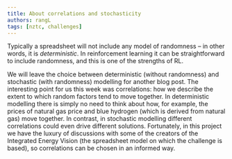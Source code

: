 ```yaml
---
title: About correlations and stochasticity
authors: rangL
tags: [nztc, challenges]
---
```


Typically a spreadsheet will not include any model of randomness – in other words, it is *deterministic*. In reinforcement learning it can be straightforward to include randomness, and this is one of the strengths of RL.  

We will leave the choice between deterministic (without randomness) and stochastic (with randomness) modelling for another blog post. The interesting point for us this week was correlations: how we describe the extent to which random factors tend to move together. In deterministic modelling there is simply no need to think about how, for example, the prices of natural gas price and blue hydrogen (which is derived from natural gas) move together. In contrast, in stochastic modelling different correlations could even drive different solutions. Fortunately, in this project we have the luxury of discussions with some of the creators of the Integrated Energy Vision (the spreadsheet model on which the challenge is based), so correlations can be chosen in an informed way. 